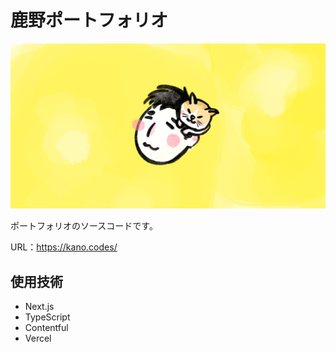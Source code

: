 
# 鹿野ポートフォリオ

![](public/ogimage.png)

ポートフォリオのソースコードです。

URL：https://kano.codes/

## 使用技術

- Next.js
- TypeScript
- Contentful
- Vercel
